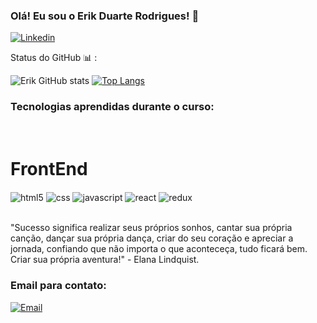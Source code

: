 ### Olá! Eu sou o Erik Duarte Rodrigues! 👋

[![Linkedin](https://img.shields.io/badge/LinkedIn-0077B5?style=for-the-badge&logo=linkedin&logoColor=white)](https://linkedin.com/in/erik-duarte-rodrigues
)

Status do GitHub 📊 :

![Erik GitHub stats](https://github-readme-stats.vercel.app/api?username=duarterik&show_icons=true&theme=tokyonight) 
[![Top Langs](https://github-readme-stats.vercel.app/api/top-langs/?username=duarterik&layout=compact)](https://github.com/duarterik/github-readme-stats)

### Tecnologias aprendidas durante o curso:

<div style="display: inline_block"><br/>
  <h1> FrontEnd </h1>
   <img align="center" alt="html5" src="https://img.shields.io/badge/HTML-239120?style=for-the-badge&logo=html5&logoColor=white" />
   <img align="center" alt="css" src="https://img.shields.io/badge/CSS-239120?&style=for-the-badge&logo=css3&logoColor=white" />
   <img align="center" alt="javascript" src="https://img.shields.io/badge/JavaScript-F7DF1E?style=for-the-badge&logo=javascript&logoColor=black" />
   <img align="center" alt="react" src="https://img.shields.io/badge/React-20232A?style=for-the-badge&logo=react&logoColor=61DAFB" />
   <img align="center" alt="redux" src="https://img.shields.io/badge/Redux-593D88?style=for-the-badge&logo=redux&logoColor=white" />
</div><br/>

"Sucesso significa realizar seus próprios sonhos, cantar sua própria canção, dançar sua própria dança, criar do seu coração e apreciar a jornada, confiando que não importa o que aconteceça, tudo ficará bem. Criar sua própria aventura!" - Elana Lindquist.


### Email para contato:

[![Email](https://img.shields.io/badge/Gmail-D14836?style=for-the-badge&logo=gmail&logoColor=white)](erikduarterodrigues@gmail.com)
